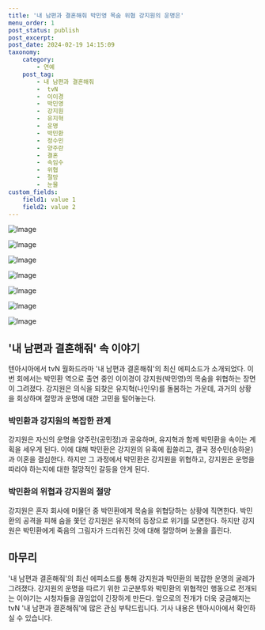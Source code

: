 ```yaml
---
title: '내 남편과 결혼해줘 박민영 목숨 위협 강지원의 운명은'
menu_order: 1
post_status: publish
post_excerpt: 
post_date: 2024-02-19 14:15:09
taxonomy:
    category:
        - 연예
    post_tag:
        - 내 남편과 결혼해줘
        -  tvN
        -  이이경
        -  박민영
        -  강지원
        -  유지혁
        -  운명
        -  박민환
        -  정수민
        -  양주란
        -  결혼
        -  속임수
        -  위협
        -  절망
        -  눈물
custom_fields:
    field1: value 1
    field2: value 2
---
```


![Image](https://ssl.pstatic.net/mimgnews/image/312/2024/02/14/0000648962_001_20240214074401353.jpg?type=w540)

![Image](https://mimgnews.pstatic.net/image/312/2024/02/14/0000648962_002_20240214074401380.jpg?type=w540)

![Image](https://ssl.pstatic.net/mimgnews/image/312/2024/02/14/0000648962_003_20240214074401415.jpg?type=w540)

![Image](https://mimgnews.pstatic.net/image/312/2024/02/14/0000648962_004_20240214074401458.jpg?type=w540)

![Image](https://ssl.pstatic.net/mimgnews/image/312/2024/02/14/0000648962_005_20240214074401587.jpg?type=w540)

![Image](https://mimgnews.pstatic.net/image/312/2024/02/14/0000648962_006_20240214074402701.jpg?type=w540)

![Image](https://ssl.pstatic.net/mimgnews/image/312/2024/02/14/0000648962_007_20240214074402822.jpg?type=w540)

## '내 남편과 결혼해줘' 속 이야기
텐아시아에서 tvN 월화드라마 '내 남편과 결혼해줘'의 최신 에피소드가 소개되었다. 이번 회에서는 박민환 역으로 출연 중인 이이경이 강지원(박민영)의 목숨을 위협하는 장면이 그려졌다. 강지원은 의식을 되찾은 유지혁(나인우)를 돌봄하는 가운데, 과거의 상황을 회상하며 절망과 운명에 대한 고민을 털어놓는다.
### 박민환과 강지원의 복잡한 관계
강지원은 자신의 운명을 양주란(공민정)과 공유하며, 유지혁과 함께 박민환을 속이는 계획을 세우게 된다. 이에 대해 박민환은 강지원의 유혹에 휩쓸리고, 결국 정수민(송하윤)과 이혼을 결심한다. 하지만 그 과정에서 박민환은 강지원을 위협하고, 강지원은 운명을 따라야 하는지에 대한 절망적인 갈등을 안게 된다.
### 박민환의 위협과 강지원의 절망
강지원은 혼자 회사에 머물던 중 박민환에게 목숨을 위협당하는 상황에 직면한다. 박민환의 공격을 피해 숨을 쫓던 강지원은 유지혁의 등장으로 위기를 모면한다. 하지만 강지원은 박민환에게 죽음의 그림자가 드리워진 것에 대해 절망하며 눈물을 흘린다.
## 마무리
'내 남편과 결혼해줘'의 최신 에피소드를 통해 강지원과 박민환의 복잡한 운명의 굴레가 그려졌다. 강지원의 운명을 따르기 위한 고군분투와 박민환의 위협적인 행동으로 전개되는 이야기는 시청자들을 끊임없이 긴장하게 만든다. 앞으로의 전개가 더욱 궁금해지는 tvN '내 남편과 결혼해줘'에 많은 관심 부탁드립니다. 기사 내용은 텐아시아에서 확인하실 수 있습니다.
